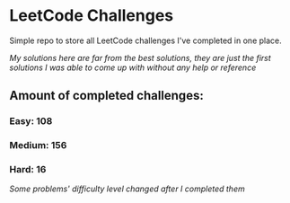 
# LeetCode Challenges

Simple repo to store all LeetCode challenges I've completed in one place.

<i>My solutions here are far from the best solutions, they are just the first solutions I was able to come up with without any help or reference</i>

## Amount of completed challenges:

### Easy: 108

### Medium: 156

### Hard: 16

<i>Some problems' difficulty level changed after I completed them</i>
